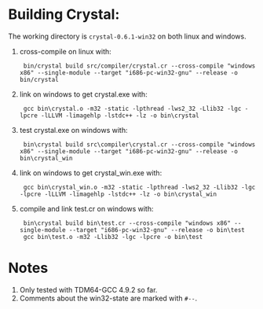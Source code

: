 Building Crystal:
=================

The working directory is `crystal-0.6.1-win32` on both linux and windows.

1. cross-compile on linux with:

		bin/crystal build src/compiler/crystal.cr --cross-compile "windows x86" --single-module --target "i686-pc-win32-gnu" --release -o bin/crystal

2. link on windows to get crystal.exe with:

		gcc bin\crystal.o -m32 -static -lpthread -lws2_32 -Llib32 -lgc -lpcre -lLLVM -limagehlp -lstdc++ -lz -o bin\crystal

3. test crystal.exe on windows with:

		bin\crystal build src\compiler\crystal.cr --cross-compile "windows x86" --single-module --target "i686-pc-win32-gnu" --release -o bin\crystal_win

4. link on windows to get crystal_win.exe with:

		gcc bin\crystal_win.o -m32 -static -lpthread -lws2_32 -Llib32 -lgc -lpcre -lLLVM -limagehlp -lstdc++ -lz -o bin\crystal_win

5. compile and link test.cr on windows with:

		bin\crystal build bin\test.cr --cross-compile "windows x86" --single-module --target "i686-pc-win32-gnu" --release -o bin\test
		gcc bin\test.o -m32 -Llib32 -lgc -lpcre -o bin\test

Notes
=====
1. Only tested with TDM64-GCC 4.9.2 so far.
2. Comments about the win32-state are marked with `#--`.
